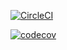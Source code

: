 [![CircleCI](https://circleci.com/gh/zoilaharo/MyApp.svg?style=svg)](https://circleci.com/gh/zoilaharo/MyApp)

[![codecov](https://codecov.io/gh/zoilaharo/MyApp/branch/master/graph/badge.svg)](https://codecov.io/gh/zoilaharo/MyApp)